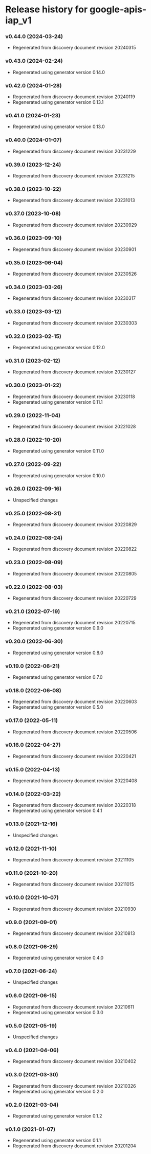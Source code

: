 # Release history for google-apis-iap_v1

### v0.44.0 (2024-03-24)

* Regenerated from discovery document revision 20240315

### v0.43.0 (2024-02-24)

* Regenerated using generator version 0.14.0

### v0.42.0 (2024-01-28)

* Regenerated from discovery document revision 20240119
* Regenerated using generator version 0.13.1

### v0.41.0 (2024-01-23)

* Regenerated using generator version 0.13.0

### v0.40.0 (2024-01-07)

* Regenerated from discovery document revision 20231229

### v0.39.0 (2023-12-24)

* Regenerated from discovery document revision 20231215

### v0.38.0 (2023-10-22)

* Regenerated from discovery document revision 20231013

### v0.37.0 (2023-10-08)

* Regenerated from discovery document revision 20230929

### v0.36.0 (2023-09-10)

* Regenerated from discovery document revision 20230901

### v0.35.0 (2023-06-04)

* Regenerated from discovery document revision 20230526

### v0.34.0 (2023-03-26)

* Regenerated from discovery document revision 20230317

### v0.33.0 (2023-03-12)

* Regenerated from discovery document revision 20230303

### v0.32.0 (2023-02-15)

* Regenerated using generator version 0.12.0

### v0.31.0 (2023-02-12)

* Regenerated from discovery document revision 20230127

### v0.30.0 (2023-01-22)

* Regenerated from discovery document revision 20230118
* Regenerated using generator version 0.11.1

### v0.29.0 (2022-11-04)

* Regenerated from discovery document revision 20221028

### v0.28.0 (2022-10-20)

* Regenerated using generator version 0.11.0

### v0.27.0 (2022-09-22)

* Regenerated using generator version 0.10.0

### v0.26.0 (2022-09-16)

* Unspecified changes

### v0.25.0 (2022-08-31)

* Regenerated from discovery document revision 20220829

### v0.24.0 (2022-08-24)

* Regenerated from discovery document revision 20220822

### v0.23.0 (2022-08-09)

* Regenerated from discovery document revision 20220805

### v0.22.0 (2022-08-03)

* Regenerated from discovery document revision 20220729

### v0.21.0 (2022-07-19)

* Regenerated from discovery document revision 20220715
* Regenerated using generator version 0.9.0

### v0.20.0 (2022-06-30)

* Regenerated using generator version 0.8.0

### v0.19.0 (2022-06-21)

* Regenerated using generator version 0.7.0

### v0.18.0 (2022-06-08)

* Regenerated from discovery document revision 20220603
* Regenerated using generator version 0.5.0

### v0.17.0 (2022-05-11)

* Regenerated from discovery document revision 20220506

### v0.16.0 (2022-04-27)

* Regenerated from discovery document revision 20220421

### v0.15.0 (2022-04-13)

* Regenerated from discovery document revision 20220408

### v0.14.0 (2022-03-22)

* Regenerated from discovery document revision 20220318
* Regenerated using generator version 0.4.1

### v0.13.0 (2021-12-16)

* Unspecified changes

### v0.12.0 (2021-11-10)

* Regenerated from discovery document revision 20211105

### v0.11.0 (2021-10-20)

* Regenerated from discovery document revision 20211015

### v0.10.0 (2021-10-07)

* Regenerated from discovery document revision 20210930

### v0.9.0 (2021-09-01)

* Regenerated from discovery document revision 20210813

### v0.8.0 (2021-06-29)

* Regenerated using generator version 0.4.0

### v0.7.0 (2021-06-24)

* Unspecified changes

### v0.6.0 (2021-06-15)

* Regenerated from discovery document revision 20210611
* Regenerated using generator version 0.3.0

### v0.5.0 (2021-05-19)

* Unspecified changes

### v0.4.0 (2021-04-06)

* Regenerated from discovery document revision 20210402

### v0.3.0 (2021-03-30)

* Regenerated from discovery document revision 20210326
* Regenerated using generator version 0.2.0

### v0.2.0 (2021-03-04)

* Regenerated using generator version 0.1.2

### v0.1.0 (2021-01-07)

* Regenerated using generator version 0.1.1
* Regenerated from discovery document revision 20201204

